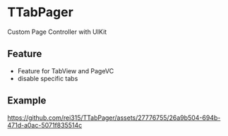 # TTabPager
Custom Page Controller with UIKit

## Feature
- Feature for TabView and PageVC
- disable specific tabs

## Example
https://github.com/rei315/TTabPager/assets/27776755/26a9b504-694b-471d-a0ac-5071f835514c

